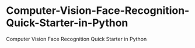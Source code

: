 # Computer-Vision-Face-Recognition-Quick-Starter-in-Python
Computer Vision Face Recognition Quick Starter in Python
